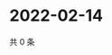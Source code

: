 # 2022-02-14

共 0 条

<!-- BEGIN WEIBO -->
<!-- 最后更新时间 Mon Feb 14 2022 21:19:23 GMT+0800 (China Standard Time) -->

<!-- END WEIBO -->

